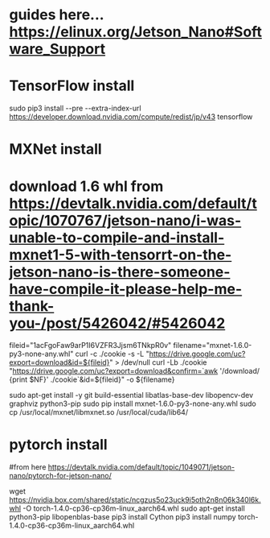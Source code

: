 
# guides here... https://elinux.org/Jetson_Nano#Software_Support



# TensorFlow install

sudo pip3 install --pre --extra-index-url https://developer.download.nvidia.com/compute/redist/jp/v43 tensorflow

# MXNet install

# download 1.6 whl from https://devtalk.nvidia.com/default/topic/1070767/jetson-nano/i-was-unable-to-compile-and-install-mxnet1-5-with-tensorrt-on-the-jetson-nano-is-there-someone-have-compile-it-please-help-me-thank-you-/post/5426042/#5426042

fileid="1acFgoFaw9arP1I6VZFR3Jjsm6TNkpR0v"
filename="mxnet-1.6.0-py3-none-any.whl"
curl -c ./cookie -s -L "https://drive.google.com/uc?export=download&id=${fileid}" > /dev/null
curl -Lb ./cookie "https://drive.google.com/uc?export=download&confirm=`awk '/download/ {print $NF}' ./cookie`&id=${fileid}" -o ${filename}

sudo apt-get install -y git build-essential libatlas-base-dev libopencv-dev graphviz python3-pip
sudo pip install mxnet-1.6.0-py3-none-any.whl
sudo cp /usr/local/mxnet/libmxnet.so /usr/local/cuda/lib64/


# pytorch install

#from here https://devtalk.nvidia.com/default/topic/1049071/jetson-nano/pytorch-for-jetson-nano/

wget https://nvidia.box.com/shared/static/ncgzus5o23uck9i5oth2n8n06k340l6k.whl -O torch-1.4.0-cp36-cp36m-linux_aarch64.whl
sudo apt-get install python3-pip libopenblas-base
pip3 install Cython
pip3 install numpy torch-1.4.0-cp36-cp36m-linux_aarch64.whl
